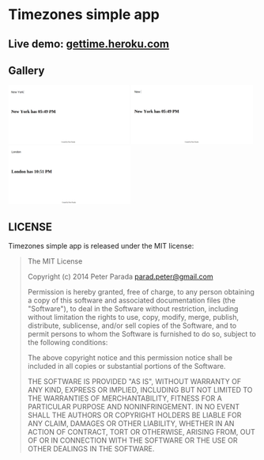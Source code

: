Timezones simple app
==============
Live demo: <a href="http://gettime.heroku.com" target="_blank">gettime.heroku.com</a>
--------------
Gallery
--------------
<a href="public/images/1.png"><img src="public/images/1.png" height="119px"></a>
<a href="public/images/1.png"><img src="public/images/2.png" height="119px"></a>
<a href="public/images/1.png"><img src="public/images/3.png" height="119px"></a>

LICENSE
--------------
Timezones simple app is released under the MIT license:

> The MIT License
>
> Copyright (c) 2014 Peter Parada <parad.peter@gmail.com>
>
> Permission is hereby granted, free of charge, to any person obtaining a copy
> of this software and associated documentation files (the "Software"), to deal
> in the Software without restriction, including without limitation the rights
> to use, copy, modify, merge, publish, distribute, sublicense, and/or sell
> copies of the Software, and to permit persons to whom the Software is
> furnished to do so, subject to the following conditions:
>
> The above copyright notice and this permission notice shall be included in
> all copies or substantial portions of the Software.
>
> THE SOFTWARE IS PROVIDED "AS IS", WITHOUT WARRANTY OF ANY KIND, EXPRESS OR
> IMPLIED, INCLUDING BUT NOT LIMITED TO THE WARRANTIES OF MERCHANTABILITY,
> FITNESS FOR A PARTICULAR PURPOSE AND NONINFRINGEMENT. IN NO EVENT SHALL THE
> AUTHORS OR COPYRIGHT HOLDERS BE LIABLE FOR ANY CLAIM, DAMAGES OR OTHER
> LIABILITY, WHETHER IN AN ACTION OF CONTRACT, TORT OR OTHERWISE, ARISING FROM,
> OUT OF OR IN CONNECTION WITH THE SOFTWARE OR THE USE OR OTHER DEALINGS IN
> THE SOFTWARE.